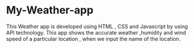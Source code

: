 # My-Weather-app
This Weather app is developed using HTML , CSS and Javascript by using API technology. This app shows the accurate weather ,humidity and wind speed of a particular location , when we input the name of the location. 
